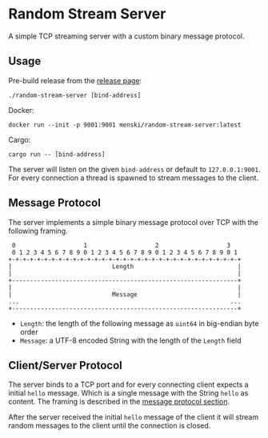 # Random Stream Server

A simple TCP streaming server with a custom binary message protocol.

## Usage

Pre-build release from the [release page](https://github.com/menski/random-stream-server/releases):
```
./random-stream-server [bind-address]
```

Docker:
```
docker run --init -p 9001:9001 menski/random-stream-server:latest
```

Cargo:
```
cargo run -- [bind-address]
```

The server will listen on the given `bind-address` or default to
`127.0.0.1:9001`. For every connection a thread is spawned to stream messages
to the client.

## Message Protocol

The server implements a simple binary message protocol over TCP with the
following framing.

```
 0                   1                   2                   3
 0 1 2 3 4 5 6 7 8 9 0 1 2 3 4 5 6 7 8 9 0 1 2 3 4 5 6 7 8 9 0 1
+-+-+-+-+-+-+-+-+-+-+-+-+-+-+-+-+-+-+-+-+-+-+-+-+-+-+-+-+-+-+-+-+
|                            Length                             |
|                                                               |
+---------------------------------------------------------------+
|                                                               |
|                            Message                            |
...                                                           ...
+---------------------------------------------------------------+
```

- `Length`: the length of the following message as `uint64` in big-endian byte
  order
- `Message`: a UTF-8 encoded String with the length of the `Length` field

## Client/Server Protocol

The server binds to a TCP port and for every connecting client expects a
initial `hello` message. Which is a single message with the String `hello` as
content. The framing is described in the [message protocol
section](#message-protocl).

After the server received the initial `hello` message of the client it will
stream random messages to the client until the connection is closed.
